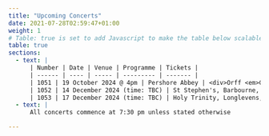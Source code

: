 ```yaml
---
title: "Upcoming Concerts"
date: 2021-07-28T02:59:47+01:00
weight: 1
# Table: true is set to add Javascript to make the table below scalable on mobile device
table: true
sections:
  - text: |
      | Number | Date | Venue | Programme | Tickets |
      | ------ | ---- | ----- | --------- | ------- |
      | 1051 | 19 October 2024 @ 4pm | Pershore Abbey | <div>Orff <em>Carmina Burana</em><br>Rutter <em>Feel the Spirit</em></div> |  | 
      | 1052 | 14 December 2024 (time: TBC) | St Stephen's, Barbourne, Worcester | Christmas concert |  | 
      | 1053 | 17 December 2024 (time: TBC) | Holy Trinity, Longlevens, Gloucester | Christmas concert |  | 
  - text: |
      All concerts commence at 7:30 pm unless stated otherwise

---
```


